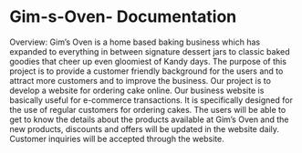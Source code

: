 # Gim-s-Oven- Documentation
Overview: Gim’s Oven is a home based baking business which has expanded to everything in between signature dessert jars to classic baked goodies that cheer up even gloomiest of Kandy days. The purpose of this project is to provide a customer friendly background for the users and to attract more customers and to improve the business. Our project is to develop a website for ordering cake online. Our business website is basically useful for e-commerce transactions. It is specifically designed for the use of regular customers
for ordering cakes. The users will be able to get to know the details about the products available at Gim’s Oven and the new products, discounts and offers will be updated in the website daily. Customer inquiries will be accepted through the website.
